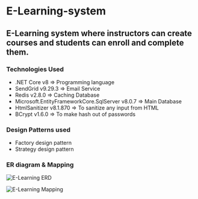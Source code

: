# E-Learning-system
## E-Learning system where instructors can create courses and students can enroll and complete them.

### Technologies Used
- .NET Core v8 => Programming language
- SendGrid v9.29.3 => Email Service
- Redis v2.8.0 => Caching Database
- Microsoft.EntityFrameworkCore.SqlServer v8.0.7 => Main Database
- HtmlSanitizer v8.1.870 => To sanitize any input from HTML
- BCrypt v1.6.0 => To make hash out of passwords

### Design Patterns used
- Factory design pattern
- Strategy design pattern


### ER diagram & Mapping
![E-Learning ERD](https://github.com/user-attachments/assets/3363e48f-f29f-4b15-b66c-b2f7ffcb6db4)

![E-Learning Mapping](https://github.com/user-attachments/assets/935cd54b-bd49-4d99-8baf-72eba4037042)


